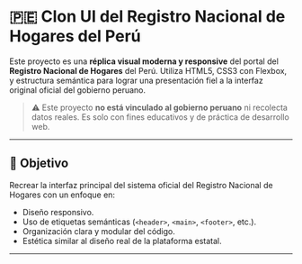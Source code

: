 # 🇵🇪 Clon UI del Registro Nacional de Hogares del Perú

Este proyecto es una **réplica visual moderna y responsive** del portal del **Registro Nacional de Hogares** del Perú. Utiliza HTML5, CSS3 con Flexbox, y estructura semántica para lograr una presentación fiel a la interfaz original oficial del gobierno peruano.

> ⚠️ Este proyecto **no está vinculado al gobierno peruano** ni recolecta datos reales. Es solo con fines educativos y de práctica de desarrollo web.

---

## 🎯 Objetivo

Recrear la interfaz principal del sistema oficial del Registro Nacional de Hogares con un enfoque en:

- Diseño responsivo.
- Uso de etiquetas semánticas (`<header>`, `<main>`, `<footer>`, etc.).
- Organización clara y modular del código.
- Estética similar al diseño real de la plataforma estatal.

---
